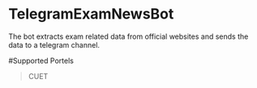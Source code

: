 # TelegramExamNewsBot

The bot extracts exam related data from official websites and sends the data to a telegram channel.

#Supported Portels

> CUET
